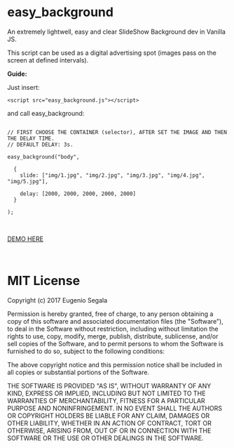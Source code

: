 # easy_background

An extremely lightwell, easy and clear SlideShow Background dev in Vanilla JS.

This script can be used as a digital advertising spot (images pass on the screen at defined intervals).

<strong>Guide:</strong>

Just insert:

```
<script src="easy_background.js"></script>
```

and call easy_background:

```

// FIRST CHOOSE THE CONTAINER (selector), AFTER SET THE IMAGE AND THEN THE DELAY TIME.
// DEFAULT DELAY: 3s.

easy_background("body",

  {
	slide: ["img/1.jpg", "img/2.jpg", "img/3.jpg", "img/4.jpg", "img/5.jpg"],

	delay: [2000, 2000, 2000, 2000, 2000]
  }

);
```
<br>

<p><a href="https://loving-meitner-bdea65.netlify.app/">DEMO HERE</a></p>

<br>

# MIT License

Copyright (c) 2017 Eugenio Segala

Permission is hereby granted, free of charge, to any person obtaining a copy
of this software and associated documentation files (the "Software"), to deal
in the Software without restriction, including without limitation the rights
to use, copy, modify, merge, publish, distribute, sublicense, and/or sell
copies of the Software, and to permit persons to whom the Software is
furnished to do so, subject to the following conditions:

The above copyright notice and this permission notice shall be included in all
copies or substantial portions of the Software.

THE SOFTWARE IS PROVIDED "AS IS", WITHOUT WARRANTY OF ANY KIND, EXPRESS OR
IMPLIED, INCLUDING BUT NOT LIMITED TO THE WARRANTIES OF MERCHANTABILITY,
FITNESS FOR A PARTICULAR PURPOSE AND NONINFRINGEMENT. IN NO EVENT SHALL THE
AUTHORS OR COPYRIGHT HOLDERS BE LIABLE FOR ANY CLAIM, DAMAGES OR OTHER
LIABILITY, WHETHER IN AN ACTION OF CONTRACT, TORT OR OTHERWISE, ARISING FROM,
OUT OF OR IN CONNECTION WITH THE SOFTWARE OR THE USE OR OTHER DEALINGS IN THE
SOFTWARE.
